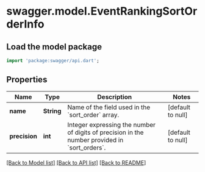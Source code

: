 # swagger.model.EventRankingSortOrderInfo

## Load the model package
```dart
import 'package:swagger/api.dart';
```

## Properties
Name | Type | Description | Notes
------------ | ------------- | ------------- | -------------
**name** | **String** | Name of the field used in the &#x60;sort_order&#x60; array. | [default to null]
**precision** | **int** | Integer expressing the number of digits of precision in the number provided in &#x60;sort_orders&#x60;. | [default to null]

[[Back to Model list]](../README.md#documentation-for-models) [[Back to API list]](../README.md#documentation-for-api-endpoints) [[Back to README]](../README.md)


